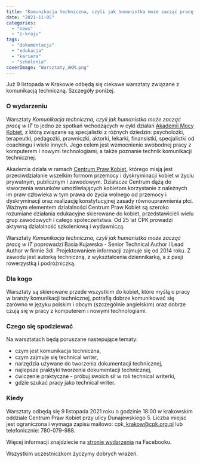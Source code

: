 ```yaml
---
title: "Komunikacja techniczna, czyli jak humanistka może zacząć pracę w IT - warsztaty"
date: "2021-11-05"
categories: 
  - "news"
  - "z-kraju"
tags: 
  - "dokumentacja"
  - "edukacja"
  - "kariera"
  - "szkolenia"
coverImage: "Warsztaty_AKM.png"
---
```


Już 9 listopada w Krakowie odbędą się ciekawe warsztaty związane z komunikacją techniczną. Szczegóły poniżej.

### O wydarzeniu

Warsztaty _Komunikacja techniczna, czyli jak humanistka może zacząć pracę w IT_ to jedno ze spotkań wchodzących w cykl działań [Akademii Mocy Kobiet](https://cpk.org.pl/szkolenia/akademia-mocy-kobiet/), z którą związane są specjalistki z różnych dziedzin: psycholożki, terapeutki, pedagożki, prawniczki, aktorki, lekarki, finansistki, specjalistki od coachingu i wiele innych. Jego celem jest wzmocnienie swobodnej pracy z komputerem i nowymi technologiami, a także poznanie technik komunikacji technicznej.

Akademia działa w ramach [Centrum Praw Kobiet](https://cpk.org.pl/), którego misją jest przeciwdziałanie wszelkim formom przemocy i dyskryminacji kobiet w życiu prywatnym, publicznym i zawodowym. Działacze Centrum dążą do stworzenia warunków umożliwiających kobietom korzystanie z należnych im praw człowieka w tym prawa do życia wolnego od przemocy i dyskryminacji oraz realizację konstytucyjnej zasady równouprawnienia płci. Ważnym elementem działalności Centrum Praw Kobiet są szeroko rozumiane działania edukacyjne skierowane do kobiet, przedstawicieli wielu grup zawodowych i całego społeczeństwa. Od 25 lat CPK prowadzi aktywną działalność szkoleniową i wydawniczą.

Warsztaty _Komunikacja techniczna, czyli jak humanistka może zacząć pracę w IT_ poprowadzi Basia Kujawska - Senior Technical Author i Lead Author w firmie 3di. Projektowaniem informacji zajmuje się od 2014 roku. Z zawodu jest autorką techniczną, z wykształcenia dziennikarką, a z pasji rowerzystką i podróżniczką.

### Dla kogo

Warsztaty są skierowane przede wszystkim do kobiet, które myślą o pracy w branży komunikacji technicznej, potrafią dobrze komunikować się zarówno w języku polskim i obcym (szczególnie angielskim) oraz dobrze czują się w pracy z komputerem i nowymi technologiami.

### Czego się spodziewać

Na warsztatach będą poruszane nastepujące tematy:

- czym jest komunikacja techniczna,
- czym zajmuje się technical writer,
- narzędzia używane do tworzenia dokumentacji technicznej,
- najlepsze praktyki tworzenia dokumentacji technicznej,
- ćwiczenie praktyczne - próbuj swoich sił w roli technical writerki,
- gdzie szukać pracy jako technical writer.

### Kiedy

Warsztaty odbędą się 9 listopada 2021 roku o godzinie 18:00 w krakowskim oddziale Centrum Praw Kobiet przy ulicy Dunajewskiego 5. Liczba miejsc jest ograniczona i wymaga zapisu mailowo: cpk\_krakow@cpk.org.pl lub telefonicznie: 780-079-988.

Więcej informacji znajdziecie na [stronie wydarzenia](https://www.facebook.com/events/288826586427214?acontext=%7B%22event_action_history%22%3A[%7B%22mechanism%22%3A%22search_results%22%2C%22surface%22%3A%22bookmark%22%7D]%2C%22ref_notif_type%22%3Anull%7D) na Facebooku.

Wszystkim uczestniczkom życzymy dobrych wrażeń.
